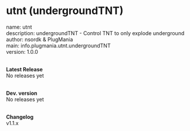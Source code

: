utnt (undergroundTNT)
==============

name: utnt<br />
description: undergroundTNT - Control TNT to only explode underground<br />
author: nsordk & PlugMania<br />
main: info.plugmania.utnt.undergroundTNT<br />
version: 1.0.0<br /><br />

<b>Latest Release</b><br />
No releases yet<br /><br />

<b>Dev. version</b><br />
No releases yet<br /><br />
              
<b>Changelog</b><br />
v1.1.x<br />

